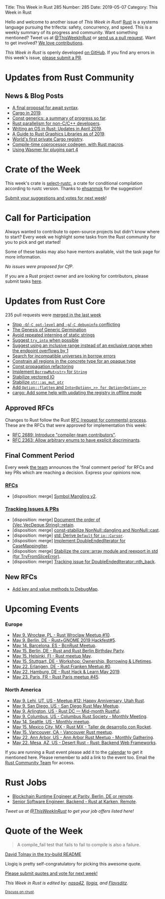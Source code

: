 Title: This Week in Rust 285
Number: 285
Date: 2019-05-07
Category: This Week in Rust

Hello and welcome to another issue of *This Week in Rust*!
[Rust](http://rust-lang.org) is a systems language pursuing the trifecta: safety, concurrency, and speed.
This is a weekly summary of its progress and community.
Want something mentioned? Tweet us at [@ThisWeekInRust](https://twitter.com/ThisWeekInRust) or [send us a pull request](https://github.com/cmr/this-week-in-rust).
Want to get involved? [We love contributions](https://github.com/rust-lang/rust/blob/master/CONTRIBUTING.md).

*This Week in Rust* is openly developed [on GitHub](https://github.com/cmr/this-week-in-rust).
If you find any errors in this week's issue, [please submit a PR](https://github.com/cmr/this-week-in-rust/pulls).

# Updates from Rust Community

## News & Blog Posts

* [A final proposal for await syntax](https://boats.gitlab.io/blog/post/await-decision/).
* [Cargo in 2019](https://www.ncameron.org/blog/cargo-in-2019/).
* [Const generics: a summary of progress so far](https://github.com/rust-lang/rust/issues/44580#issuecomment-488819344).
* [Rust parallelism for non-C/C++ developers](https://medium.com/nearprotocol/rust-parallelism-for-non-c-c-developers-ec23f48b7e56).
* [Writing an OS in Rust: Updates in April 2019](https://os.phil-opp.com/status-update/2019-05-01/).
* [A Guide to Rust Graphics Libraries as of 2019](https://wiki.alopex.li/AGuideToRustGraphicsLibraries2019).
* [World's first private Cargo registry](https://blog.cloudsmith.io/2019/05/01/worlds-first-private-cargo-registry/).
* [Compile-time coprocessor codegen, with Rust macros](https://guiand.xyz/blog-posts/macro-assembly-codegen.html).
* [Using Wasmer for plugins part 4](https://wiredforge.com/blog/wasmer-plugin-pt-4/index.html)

# Crate of the Week

This week's crate is [select-rustc](https://crates.io/crates/select-rustc), a crate for conditional compilation according to rustc version. Thanks to [ehsanmok](https://users.rust-lang.org/t/crate-of-the-week/2704/531) for the suggestion!

[Submit your suggestions and votes for next week][submit_crate]!

[submit_crate]: https://users.rust-lang.org/t/crate-of-the-week/2704

# Call for Participation

Always wanted to contribute to open-source projects but didn't know where to start?
Every week we highlight some tasks from the Rust community for you to pick and get started!

Some of these tasks may also have mentors available, visit the task page for more information.

*No issues were proposed for CfP*.

If you are a Rust project owner and are looking for contributors, please submit tasks [here][guidelines].

[guidelines]: https://users.rust-lang.org/t/twir-call-for-participation/4821

# Updates from Rust Core

235 pull requests were [merged in the last week][merged]

[merged]: https://github.com/search?q=is%3Apr+org%3Arust-lang+is%3Amerged+merged%3A2019-04-29..2019-05-06

* [Stop `-O`/`-C opt-level` and `-g`/`-C debuginfo` conflicting](https://github.com/rust-lang/rust/pull/60426)
* [The Genesis of Generic Germination](https://github.com/rust-lang/rust/pull/53645)
* [Avoid repeated interning of static strings](https://github.com/rust-lang/rust/pull/60467)
* [Suggest `try_into` when possible](https://github.com/rust-lang/rust/pull/60159)
* [Suggest using an inclusive range instead of an exclusive range when the endpoint overflows by 1](https://github.com/rust-lang/rust/pull/60330)
* [Search for incompatible universes in borrow errors](https://github.com/rust-lang/rust/pull/60327)
* [Constrain all regions in the concrete type for an opaque type](https://github.com/rust-lang/rust/pull/60449)
* [Const propagation refactoring](https://github.com/rust-lang/rust/pull/60457)
* [Implement `BorrowMut<str>` for `String`](https://github.com/rust-lang/rust/pull/60404)
* [Stabilize vectored IO](https://github.com/rust-lang/rust/pull/60334)
* [Stabilize `str::as_mut_ptr`](https://github.com/rust-lang/rust/pull/60356)
* [Add `Option::flatten` and `Into<Option<_>> for Option<Option<_>>`](https://github.com/rust-lang/rust/pull/60256)
* [cargo: Add some help with updating the registry in offline mode](https://github.com/rust-lang/cargo/pull/6871)

## Approved RFCs

Changes to Rust follow the Rust [RFC (request for comments)
process](https://github.com/rust-lang/rfcs#rust-rfcs). These
are the RFCs that were approved for implementation this week:

* [RFC 2689: Introduce "compiler-team contributors"](https://github.com/rust-lang/rfcs/pull/2689).
* [RFC 2363: Allow arbitrary enums to have explicit discriminants](https://github.com/rust-lang/rfcs/pull/2363).

## Final Comment Period

Every week [the team](https://www.rust-lang.org/team.html) announces the
'final comment period' for RFCs and key PRs which are reaching a
decision. Express your opinions now.

### [RFCs](https://github.com/rust-lang/rfcs/labels/final-comment-period)

* [disposition: merge] [Symbol Mangling v2](https://github.com/rust-lang/rfcs/pull/2603).

### [Tracking Issues & PRs](https://github.com/rust-lang/rust/labels/final-comment-period)

* [disposition: merge] [Document the order of {Vec,VecDeque,String}::retain](https://github.com/rust-lang/rust/pull/60396).
* [disposition: merge] [const-stabilize NonNull::dangling and NonNull::cast](https://github.com/rust-lang/rust/pull/60244).
* [disposition: merge] [std: Derive `Default` for `io::Cursor`](https://github.com/rust-lang/rust/pull/60234).
* [disposition: merge] [Implement DoubleEndedIterator for CaseMappingIter](https://github.com/rust-lang/rust/pull/60112).
* [disposition: merge] [Stabilize the core::array module and reexport in std (for TryFromSliceError)](https://github.com/rust-lang/rust/issues/60014).
* [disposition: merge] [Tracking issue for DoubleEndedIterator::nth_back](https://github.com/rust-lang/rust/issues/56995).

## New RFCs

* [Add key and value methods to DebugMap](https://github.com/rust-lang/rfcs/pull/2696).

# Upcoming Events

### Europe

* [May  9. Wrocław, PL - Rust Wroclaw Meetup #10](https://www.meetup.com/Rust-Wroclaw/events/260858425/).
* [May  9. Berlin, DE - Rust+GNOME 2019 Hackfest#5](https://wiki.gnome.org/Hackfests/Rust2019).
* [May 14. Barcelona, ES - BcnRust Meetup](https://www.meetup.com/BcnRust/events/261043339/).
* [May 15. Berlin, DE - Rust and Rust Berlin Birthday Party](https://www.meetup.com/opentechschool-berlin/events/gkkttqyzhbtb/).
* [May 15. Helsinki, FI - Rust meetup May](https://www.meetup.com/Finland-Rust-Meetup/events/260939025/).
* [May 15. Stuttgart, DE - Workshop: Ownership, Borrowing & Lifetimes](https://www.meetup.com/Rust-Community-Stuttgart/events/261050644/).
* [May 22. Erlangen, DE - Rust Franken Meetup #0](https://www.meetup.com/Rust-NERF/events/261101152/).
* [May 22. Hamburg, DE - Rust Hack & Learn May 2019](https://www.meetup.com/Rust-Meetup-Hamburg/events/260454690/).
* [May 23. Paris, FR - Rust Paris meetup #45](https://www.meetup.com/Rust-Paris/events/260925527/).

### North America

* [May  9. Lehi, UT, US - Meetup #12: Happy Anniversary, Utah Rust](https://www.meetup.com/utah-rust/events/261148910/).
* [May  9. San Diego, US - San Diego Rust May Meetup](https://www.meetup.com/San-Diego-Rust/events/260763786/).
* [May  9. Arlington, US - Rust DC — Mid-month Rustful](https://www.meetup.com/RustDC/events/260559957).
* [May  9. Columbus, US - Columbus Rust Society - Monthly Meeting](https://www.meetup.com/columbus-rs/events/dbcfrpyzhbmb/).
* [May 14. Seattle, US - Monthly meetup](https://www.meetup.com/Seattle-Rust-Meetup/events/nzfspqyzhbsb/).
* [May 15. Mexico City, MX - Rust MX - Taller de desarrollo con Rocket](https://www.meetup.com/Rust-MX/events/261254479/).
* [May 15. Vancouver, CA - Vancouver Rust meetup](https://www.meetup.com/Vancouver-Rust/events/fzqqwqyzhbtb/).
* [May 22. Ann Arbor, US - Ann Arbor Rust Meetup - Monthly Gathering](https://www.meetup.com/Ann-Arbor-Rust-Meetup/events/vsncvqyzhbdc/).
* [May 22. Mesa, AZ, US - Desert Rust - Rust: Backend Web Frameworks](https://www.meetup.com/Desert-Rustaceans/events/mkwgvqyzhbdc/).

If you are running a Rust event please add it to the [calendar] to get
it mentioned here. Please remember to add a link to the event too.
Email the [Rust Community Team][community] for access.

[calendar]: https://www.google.com/calendar/embed?src=apd9vmbc22egenmtu5l6c5jbfc%40group.calendar.google.com
[community]: mailto:community-team@rust-lang.org

# Rust Jobs

* [Blockchain Runtime Engineer at Parity, Berlin, DE or remote](https://www.parity.io/jobs/#berlin-blockchain-runtime-engineer).
* [Senior Software Engineer, Backend - Rust at Karken, Remote](https://jobs.lever.co/kraken/4c864c8f-bde6-443d-b521-dd90df0e9105).

*Tweet us at [@ThisWeekInRust](https://twitter.com/ThisWeekInRust) to get your job offers listed here!*

# Quote of the Week

> A compile_fail test that fails to fail to compile is also a failure.

[David Tolnay in the try-build README](https://github.com/dtolnay/trybuild/blob/f4abe7607480e74db1905800ea858bab145c3740/README.md)

Llogiq is pretty self-congratulatory for picking this awesome quote.

[Please submit quotes and vote for next week!](https://users.rust-lang.org/t/twir-quote-of-the-week/328)

*This Week in Rust is edited by: [nasa42](https://github.com/nasa42), [llogiq](https://github.com/llogiq), and [Flavsditz](https://github.com/Flavsditz).*

<small>[Discuss on r/rust]().</small>
